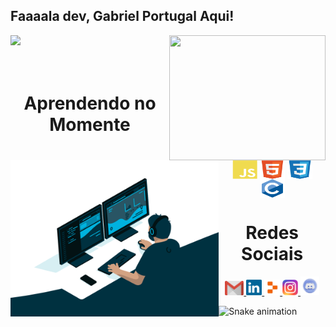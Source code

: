 
## Faaaala dev, Gabriel Portugal Aqui!

<div>
  
  <img  height="200em" src="https://github-readme-stats.vercel.app/api?username=GabrielPortugalCastilho&show_icons=true&theme=great-gatsby&include_all_commits=true&count_private=true"/>
  <img align="right" width="250em" height="200em" src="https://github-readme-stats.vercel.app/api/top-langs/?username=GabrielPortugalCastilho&layout=compact&langs_count=16&theme=great-gatsby"/>
</div>
<br>

<div  align="center"> 
  <div style="display: inline_block"><br>
    <img align="left" height="250" alt="coding-time" src="code.gif">
    <h1 align="center">Aprendendo no Momente</h1>
    <img align="center" height="30" width="40" alt="js-icon"  src="https://raw.githubusercontent.com/devicons/devicon/master/icons/javascript/javascript-plain.svg">
    <img align="center" height="30" width="40" alt="html-icon" src="https://raw.githubusercontent.com/devicons/devicon/master/icons/html5/html5-original.svg">
    <img align="center" height="30" width="40" alt="css-icon" src="https://raw.githubusercontent.com/devicons/devicon/master/icons/css3/css3-original.svg">
    <img align="center" height="30" width="40" alt="c-icon" src="https://raw.githubusercontent.com/devicons/devicon/master/icons/c/c-original.svg">
   </div>
    
  
  <h1 align="center">Redes Sociais</h1>
    <a href = "mailto: gabrielportucastilho@gmail.com" target="_blank">
      <img width="30" src="gmail.svg"  target="_blank">
    </a>
    <a href = "https://www.linkedin.com/in/gabriel-portugal-castilho">
      <img width="25" src="linkedin.svg" target="_blank">
    </a>
    <a href = "https://replit.com/@gabrielportuga3">
      <img width="25" src="replittt.png"  target="_blank">
    </a>
    <a href = "https://www.instagram.com/portugalcastilho/">
      <img width="25" src="instagram.png"  target="_blank">
    </a>
    <a href = "https://discord.gg/dFPVhXsVEV" target="_blank">
      <img width="30" src="discordd.png" target="_blank">
    </a>
</div>
  
![Snake animation](https://github.com/LuigiGF/LuigiGF/blob/output/github-contribution-grid-snake.svg)
